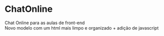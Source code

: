 # ChatOnline
Chat Online para as aulas de front-end <br>
Novo modelo com um html mais limpo e organizado + adição de javascript
